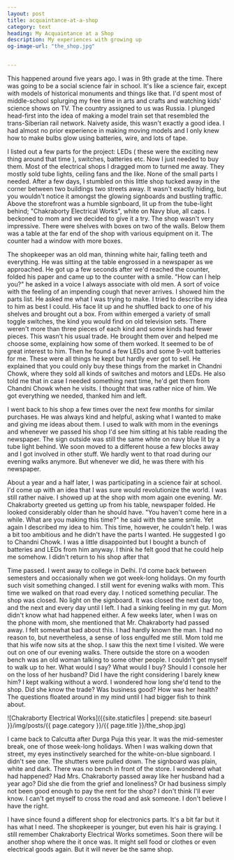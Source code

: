 ```yaml
---
layout: post
title: acquaintance-at-a-shop
category: text
heading: My Acquaintance at a Shop
description: My experiences with growing up
og-image-url: "the_shop.jpg"


---
```


This happened around five years ago. I was in 9th grade at the time. There was going to be a social science fair in school. It's like a science fair, except with models of historical monuments and things like that. I'd spent most of middle-school splurging my free time in arts and crafts and watching kids' science shows on TV. The country assigned to us was Russia. I plunged head-first into the idea of making a model train set that resembled the trans-Siberian rail network. Naivety aside, this wasn't exactly a good idea. I had almost no prior experience in making moving models and I only knew how to make bulbs glow using batteries, wire, and lots of tape. 

I listed out a few parts for the project: LEDs ( these were the exciting new thing around that time ), switches, batteries etc. Now I just needed to buy them. Most of the electrical shops I dragged mom to turned me away. They mostly sold tube lights, ceiling fans and the like. None of the small parts I needed. After a few days, I stumbled on this little shop tucked away in the corner between two buildings two streets away. It wasn't exactly hiding, but you wouldn't notice it amongst the glowing signboards and bustling traffic. Above the storefront was a humble signboard, lit up from the tube-light behind; "Chakraborty Electrical Works", white on Navy blue, all caps. I beckoned to mom and we decided to give it a try. The shop wasn't very impressive. There were shelves with boxes on two of the walls. Below them was a table at the far end of the shop with various equipment on it. The counter had a window with more boxes.

The shopkeeper was an old man, thinning white hair, falling teeth and everything. He was sitting at the table engrossed in a newspaper as we approached. He got up a few seconds after we'd reached the counter, folded his paper and came up to the counter with a smile. "How can I help you?" he asked in a voice I always associate with old men. A sort of voice with the feeling of an impending cough that never arrives. I showed him the parts list. He asked me what I was trying to make. I tried to describe my idea to him as best I could. His face lit up and he shuffled back to one of his shelves and brought out a box. From within emerged a variety of small toggle switches, the kind you would find on old television sets. There weren't more than three pieces of each kind and some kinds had fewer pieces. This wasn't his usual trade. He brought them over and helped me choose some, explaining how some of them worked. It seemed to be of great interest to him. Then he found a few LEDs and some 9-volt batteries for me. These were all things he kept but hardly ever got to sell. He explained that you could only buy these things from the market in Chandni Chowk, where they sold all kinds of switches and motors and LEDs. He also told me that in case I needed something next time, he'd get them from Chandni Chowk when he visits. I thought that was rather nice of him. We got everything we needed, thanked him and left. 

I went back to his shop a few times over the next few months for similar purchases. He was always kind and helpful, asking what I wanted to make and giving me ideas about them. I used to walk with mom in the evenings and whenever we passed his shop I'd see him sitting at his table reading the newspaper. The sign outside was still the same white on navy blue lit by a tube light behind. We soon moved to a different house a few blocks away and I got involved in other stuff. We hardly went to that road during our evening walks anymore. But whenever we did, he was there with his newspaper.

About a year and a half later, I was participating in a science fair at school. I'd come up with an idea that I was sure would revolutionize the world. I was still rather naive. I showed up at the shop with mom again one evening. Mr. Chakraborty greeted us getting up from his table, newspaper folded. He looked considerably older than he should have. "You haven't come here in a while. What are you making this time?" he said with the same smile. Yet again I described my idea to him. This time, however, he couldn't help. I was a bit too ambitious and he didn't have the parts I wanted. He suggested I go to Chandni Chowk. I was a little disappointed but I bought a bunch of batteries and LEDs from him anyway. I think he felt good that he could help me somehow. I didn't return to his shop after that

Time passed. I went away to college in Delhi. I'd come back between semesters and occasionally when we got week-long holidays. On my fourth such visit something changed. I still went for evening walks with mom. This time we walked on that road every day. I noticed something peculiar. The shop was closed. No light on the signboard. It was closed the next day too, and the next and every day until I left. I had a sinking feeling in my gut. Mom didn't know what had happened either. A few weeks later, when I was on the phone with mom, she mentioned that Mr. Chakraborty had passed away. I felt somewhat bad about this. I had hardly known the man. I had no reason to, but nevertheless, a sense of loss engulfed me still. Mom told me that his wife now sits at the shop. I saw this the next time I visited. We were out on one of our evening walks. There outside the store on a wooden bench was an old woman talking to some other people. I couldn't get myself to walk up to her. What would I say? What would I buy? Should I console her on the loss of her husband? Did I have the right considering I barely knew him? I kept walking without a word. I wondered how long she'd tend to the shop. Did she know the trade? Was business good? How was her health? The questions floated around in my mind until I had bigger fish to think about. 

![Chakraborty Electrical Works]({{site.staticfiles | prepend: site.baseurl }}/img/posts/{{ page.category }}/{{ page.title }}/the_shop.jpg)

I came back to Calcutta after Durga Puja this year. It was the mid-semester break, one of those week-long holidays. When I was walking down that street, my eyes instinctively searched for the white-on-blue signboard. I didn't see one. The shutters were pulled down. The signboard was plain, white and dark. There was no bench in front of the store. I wondered what had happened? Had Mrs. Chakraborty passed away like her husband had a year ago? Did she die from the grief and loneliness? Or had business simply not been good enough to pay the rent for the shop? I don't think I'll ever know. I can't get myself to cross the road and ask someone. I don't believe I have the right. 

I have since found a different shop for electronics parts. It's a bit far but it has what I need. The shopkeeper is younger, but even his hair is graying. I still remember Chakraborty Electrical Works sometimes. Soon there will be another shop where the it once was. It might sell food or clothes or even electrical goods again. But it will never be the same shop.

